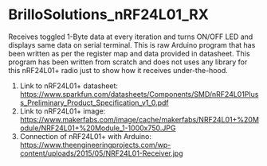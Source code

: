 # BrilloSolutions_nRF24L01_RX
Receives toggled 1-Byte data at every iteration and turns ON/OFF LED and displays same data on serial terminal.
This is raw Arduino program that has been written as per the register map and data provided in datasheet.
This program has been written from scratch and does not uses any library for this nRF24L01+ radio just to show how it receives under-the-hood.

1. Link to nRF24L01+ datasheet: https://www.sparkfun.com/datasheets/Components/SMD/nRF24L01Pluss_Preliminary_Product_Specification_v1_0.pdf
2. Link to nRF24L01+ image: https://www.makerfabs.com/image/cache/makerfabs/NRF24L01+%20Module/NRF24L01+%20Module_1-1000x750.JPG
3. Connection of nRF24L01+ with Arduino: https://www.theengineeringprojects.com/wp-content/uploads/2015/05/NRF24L01-Receiver.jpg